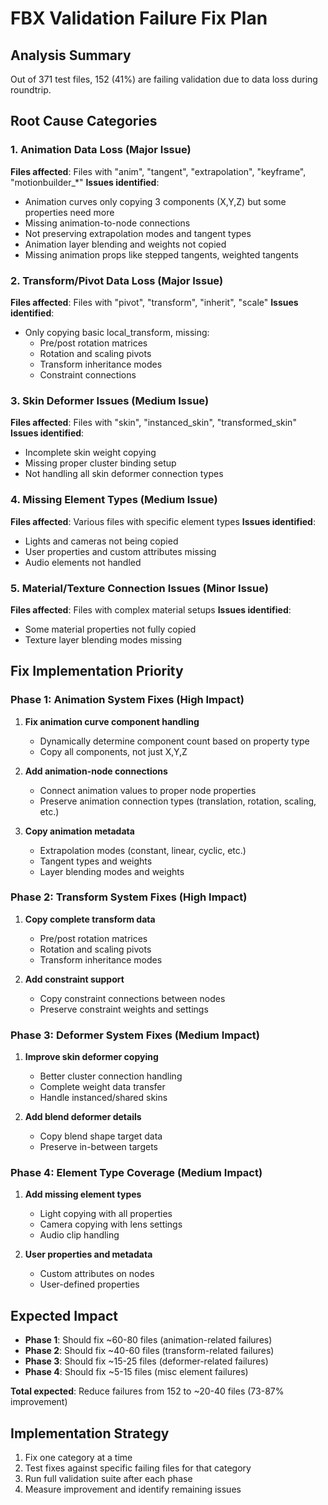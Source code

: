 # FBX Validation Failure Fix Plan

## Analysis Summary
Out of 371 test files, 152 (41%) are failing validation due to data loss during roundtrip.

## Root Cause Categories

### 1. Animation Data Loss (Major Issue)
**Files affected**: Files with "anim", "tangent", "extrapolation", "keyframe", "motionbuilder_*"
**Issues identified**:
- Animation curves only copying 3 components (X,Y,Z) but some properties need more
- Missing animation-to-node connections 
- Not preserving extrapolation modes and tangent types
- Animation layer blending and weights not copied
- Missing animation props like stepped tangents, weighted tangents

### 2. Transform/Pivot Data Loss (Major Issue)  
**Files affected**: Files with "pivot", "transform", "inherit", "scale"
**Issues identified**:
- Only copying basic local_transform, missing:
  - Pre/post rotation matrices
  - Rotation and scaling pivots
  - Transform inheritance modes
  - Constraint connections

### 3. Skin Deformer Issues (Medium Issue)
**Files affected**: Files with "skin", "instanced_skin", "transformed_skin" 
**Issues identified**:
- Incomplete skin weight copying
- Missing proper cluster binding setup
- Not handling all skin deformer connection types

### 4. Missing Element Types (Medium Issue)
**Files affected**: Various files with specific element types
**Issues identified**:  
- Lights and cameras not being copied
- User properties and custom attributes missing
- Audio elements not handled

### 5. Material/Texture Connection Issues (Minor Issue)
**Files affected**: Files with complex material setups
**Issues identified**:
- Some material properties not fully copied
- Texture layer blending modes missing

## Fix Implementation Priority

### Phase 1: Animation System Fixes (High Impact)
1. **Fix animation curve component handling**
   - Dynamically determine component count based on property type
   - Copy all components, not just X,Y,Z

2. **Add animation-node connections**
   - Connect animation values to proper node properties
   - Preserve animation connection types (translation, rotation, scaling, etc.)

3. **Copy animation metadata** 
   - Extrapolation modes (constant, linear, cyclic, etc.)
   - Tangent types and weights
   - Layer blending modes and weights

### Phase 2: Transform System Fixes (High Impact)
1. **Copy complete transform data**
   - Pre/post rotation matrices
   - Rotation and scaling pivots  
   - Transform inheritance modes

2. **Add constraint support**
   - Copy constraint connections between nodes
   - Preserve constraint weights and settings

### Phase 3: Deformer System Fixes (Medium Impact)
1. **Improve skin deformer copying**
   - Better cluster connection handling
   - Complete weight data transfer
   - Handle instanced/shared skins

2. **Add blend deformer details**
   - Copy blend shape target data
   - Preserve in-between targets

### Phase 4: Element Type Coverage (Medium Impact)
1. **Add missing element types**
   - Light copying with all properties
   - Camera copying with lens settings
   - Audio clip handling

2. **User properties and metadata**
   - Custom attributes on nodes
   - User-defined properties

## Expected Impact
- **Phase 1**: Should fix ~60-80 files (animation-related failures)
- **Phase 2**: Should fix ~40-60 files (transform-related failures) 
- **Phase 3**: Should fix ~15-25 files (deformer-related failures)
- **Phase 4**: Should fix ~5-15 files (misc element failures)

**Total expected**: Reduce failures from 152 to ~20-40 files (73-87% improvement)

## Implementation Strategy
1. Fix one category at a time
2. Test fixes against specific failing files for that category
3. Run full validation suite after each phase
4. Measure improvement and identify remaining issues
